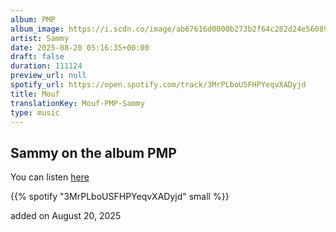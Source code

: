 ```yaml
---
album: PMP
album_image: https://i.scdn.co/image/ab67616d0000b273b2f64c282d24e56089476dd7
artist: Sammy
date: 2025-08-20 05:16:35+00:00
draft: false
duration: 111124
preview_url: null
spotify_url: https://open.spotify.com/track/3MrPLboUSFHPYeqvXADyjd
title: Mouf
translationKey: Mouf-PMP-Sammy
type: music
---
```



## Sammy on the album PMP

You can listen [here](https://open.spotify.com/track/3MrPLboUSFHPYeqvXADyjd)

{{% spotify "3MrPLboUSFHPYeqvXADyjd" small %}}

added on August 20, 2025